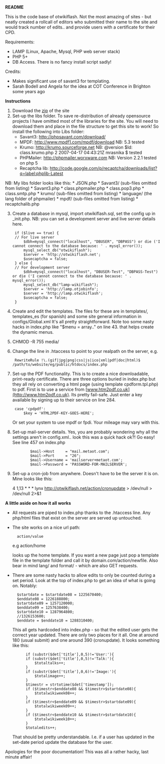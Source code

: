 **README**

This is the code base of otwikiflash. Not the most amazing of sites - but neatly created a rollcall of editors who submitted their name to the site and would track number of edits.. and provide users with a certificate for their CPD.

Requirements:
* LAMP (Linux, Apache, Mysql, PHP web server stack)
* PHP 5+
* DB Access. There is no fancy install script sadly!

Credits: 
* Makes significant use of savant3 for templating. 
* Sarah Bodell and Angela for the idea at COT Conference in Brighton some years ago

**Instructions**

1.  Download the [zip](archive/master.zip) of the site
2.  Set-up the libs folder. To save re-distribution of already opensource projects I have omitted most of the libraries for the site. You will need to download them and place in the file structure to get this site to work! So install the following into Libs folder:
    * Savant3: http://phpsavant.com/download/
    * MPDF: http://www.mpdf1.com/mpdf/download NB: 5.3 tested
    * Krumo: http://krumo.sourceforge.net NB: @version $Id: class.krumo.php 2 2007-04-17 04:43:21Z mrasnika $ tested
    * PHPMailer: http://phpmailer.worxware.com NB: Version 2.2.1 tested on php 5
    * Recaptcha lib: http://code.google.com/p/recaptcha/downloads/list?q=label:phplib-Latest

 NB: My libs folder looks like this:
    * JSON.php
    * Savant3/ (sub-files omitted from listing)
    * Savant3.php
    * class.phpmailer.php
    * class.pop3.php
    * class.smtp.php
    * krumo/ (sub-files omitted from listing)
    * language/ (the lang folder of phpmailer)
    * mpdf/ (sub-files omitted from listing)
    * recaptchalib.php

3. Create a database in mysql, import otwikiflash.sql, set the config up in _init.php. NB: you can set a development server and live server details here.

        if ($live == true) {
        // For live server 
            $dbh=mysql_connect("localhost", "DBUSER", "DBPASS") or die ('I cannot connect to the database because: ' . mysql_error());
            mysql_select_db("otwikiflash");
            $server = 'http://otwikiflash.net';
            $usecaptcha = false;
        } else {
        // For development server
            $dbh=mysql_connect("localhost", "DBUSER-Test", "DBPASS-Test") or die ('I cannot connect to the database because: ' . mysql_error());
            mysql_select_db("lamp-wikiflash");
            $server = 'http://lamp.otjobinfo';
            $server = 'http://lamp.otwikiflash';
            $usecaptcha = false;
        }
4. Create and edit the templates. The files for these are in templates/, templates_es (for spanish) and some site general information in configs/Global.xml  It's all pretty straightforward. Note too some nasty hacks in index.php like "$menu = array.." on line 43. that helps create the dynamic menus. 
5. CHMOD -R 755 media/
6. Change the line in .htaccess to point to your realpath on the server, e.g.
    
        RewriteRule !\.(gif|jpg|png|css|js|ico|xml|pdf|doc|html)$ /path/to/website/eg/public/htdocs/index.php

6. Set-up the PDF functionality. This is to create a nice downloadable, print-ready certificate. There are three options buried in index.php but they all rely on converting a html page (using template cpdform.tpl.php) to pdf. First is to use a service from [www.htm2pdf.co.uk](http://www.htm2pdf.co.uk). Its pretty fail-safe. Just enter a key available by signing up to their service on line 284.

        case 'cpdpdf':
            $key = 'HTML2PDF-KEY-GOES-HERE';

    Or set your system to use mpdf or fpdi. Your mileage may vary with this. 
6.  Set-up mail-server details. Yes, you are probably wondering why all the settings aren't in config.xml.. look this was a quick hack ok?! Go easy! See line 457 on index.php
    
   				$mail->Host     = "mail.metaot.com";
				$mail->Port 	= "26";
				$mail->Username = 'mailserver+metaot.com';
				$mail->Password = 'PASSWORD-FOR-MAILSERVER';

7.  Set-up a cron-job from anywhere. Doesn't have to be the server it is on. Mine looks like this:
    
    4 1,13 * * * lynx http://otwikiflash.net/action/cronupdate  > /dev/null  > /dev/null 2>&1

**A little aside on how it all works**

* All requests are piped to index.php thanks to the .htaccess line. Any php/html files that exist on the server are served up untouched.
* The site works on a nice url path:
        
        action/value 
    e.g
        action/home
    
    looks up the home template. If you want a new page just pop a template file in the template folder and call it by domain.com/action/newfile. Also bear in mind lang/ and format/ - which are also GET requests.
* There are some nasty hacks to allow edits to only be counted during a set period. Look at the top of index.php to get an idea of what is going on. Notably:
    
        $startdate = $startdate08 = 1225670400;
        $enddate08 = 1226188800;
        $startdate09 = 1257120000;
        $enddate09 = 1257638400;
        $startdate10 = 1287964800; 
        //1326153600;
        $enddate = $enddate10 = 1288310400; 
        
    This all gets hardcoded into index.php - so that the edited user gets the correct year updated. There are only two places for it all. One at around 180 (usual submit) and one around 390 (cronupdate). It looks something like this:
    
            if (substr($det['title'],0,5)!='User:'){
            if (substr($det['title'],0,5)!='Talk:'){
                $totaltalks++;
            }
            if (substr($det['title'],0,6)!='Image:'){
                $totalimage++;
            }
            $timestr = strtotime($det['timestamp']);
            if ($timestr<$enddate08 && $timestr>$startdate08){
                $totalwikiweek08++;
            }
            if ($timestr<$enddate09 && $timestr>$startdate09){
                $totalwikiweek09++;
            }
            if ($timestr<$enddate10 && $timestr>$startdate10){
                $totalwikiweek10++;
            }
            $totaledits++;

    That should be pretty understandable. I.e. if a user has updated in the set-date period update the database for the user. 
    

Apologies for the poor documentation! This was all a rather hacky, last minute affair! 